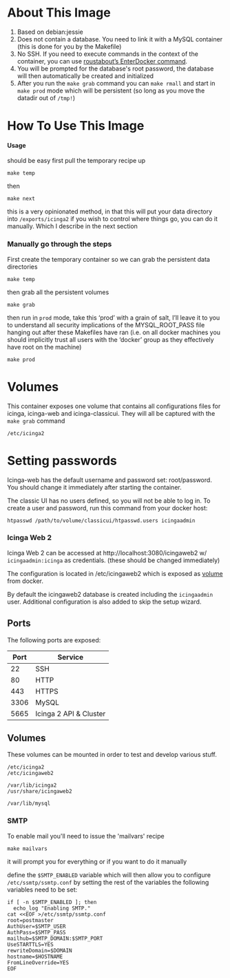 # About This Image

1. Based on debian:jessie
1. Does not contain a database. You need to link it with a MySQL container (this is done for you by the Makefile)
1. No SSH. If you need to execute commands in the context of the container, you can use [roustabout’s EnterDocker command](http://joshuacox.github.io/roustabout/).
1. You will be prompted for the database's root password, the database will then automatically be created and initialized
1. After you run the `make grab` command you can `make rmall` and start in `make prod` mode which will be persistent (so long as you move the datadir out of `/tmp!`)

# How To Use This Image

#### Usage

should be easy first pull the temporary recipe up

```
make temp
```

then
```
make next
```

this is a very opinionated method, in that this will put your data directory into `/exports/icinga2`
if you wish to control where things go, you can do it manually. Which I describe in the next section

### Manually go through the steps

First create the temporary container so we can grab the persistent data directories
```
make temp
```

then grab all the persistent volumes

```
make grab
```

then run in `prod` mode, take this ‘prod’ with a grain of salt, I’ll leave it to you to understand all security implications of the 
MYSQL_ROOT_PASS file hanging out after these Makefiles have ran (i.e. on all docker machines you should implicitly trust all users with the ‘docker’ group as they effectively have root on the machine)

```
make prod
```

# Volumes

This container exposes one volume that contains all configurations files for icinga, icinga-web and icinga-classicui. They will all be captured with the `make grab` command

```
/etc/icinga2
```

# Setting passwords

Icinga-web has the default username and password set: root/password. You should change it immediately after starting the container.

The classic UI has no users defined, so you will not be able to log in. To create a user and password, run this command from your docker host:

```
htpasswd /path/to/volume/classicui/htpasswd.users icingaadmin
```

### Icinga Web 2

Icinga Web 2 can be accessed at http://localhost:3080/icingaweb2 w/ `icingaadmin:icinga` as credentials. (these should be changed immediately)

The configuration is located in /etc/icingaweb2 which is exposed as [volume](#volumes) from
docker.

By default the icingaweb2 database is created including the `icingaadmin` user. Additional
configuration is also added to skip the setup wizard.

## Ports

The following ports are exposed:

  Port     | Service
  ---------|---------
  22       | SSH
  80       | HTTP
  443      | HTTPS
  3306     | MySQL
  5665     | Icinga 2 API & Cluster

## Volumes

These volumes can be mounted in order to test and develop various stuff.

    /etc/icinga2
    /etc/icingaweb2

    /var/lib/icinga2
    /usr/share/icingaweb2

    /var/lib/mysql

### SMTP 

To enable mail you'll need to issue the 'mailvars' recipe

```
make mailvars
```

it will prompt you for everything or if you want to do it manually 

define the `$SMTP_ENABLED` variable which will then allow you to configure `/etc/ssmtp/ssmtp.conf`
by setting the rest of the variables 
the following variables need to be set:

```
if [ -n $SMTP_ENABLED ]; then
  echo_log "Enabling SMTP."
cat <<EOF >/etc/ssmtp/ssmtp.conf
root=postmaster
AuthUser=$SMTP_USER
AuthPass=$SMTP_PASS
mailhub=$SMTP_DOMAIN:$SMTP_PORT
UseSTARTTLS=YES
rewriteDomain=$DOMAIN
hostname=$HOSTNAME
FromLineOverride=YES
EOF
```


